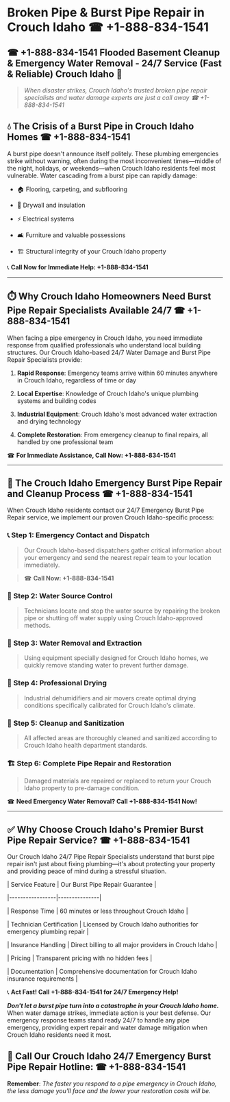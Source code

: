 # Broken Pipe & Burst Pipe Repair in Crouch Idaho ☎ +1-888-834-1541  
## ☎ +1-888-834-1541 Flooded Basement Cleanup & Emergency Water Removal - 24/7 Service (Fast & Reliable) Crouch Idaho 🚨  

> *When disaster strikes, Crouch Idaho's trusted broken pipe repair specialists and water damage experts are just a call away ☎ +1-888-834-1541*  

## 💧 The Crisis of a Burst Pipe in Crouch Idaho Homes ☎ +1-888-834-1541  

A burst pipe doesn't announce itself politely. These plumbing emergencies strike without warning, often during the most inconvenient times—middle of the night, holidays, or weekends—when Crouch Idaho residents feel most vulnerable. Water cascading from a burst pipe can rapidly damage:  

* 🏠 Flooring, carpeting, and subflooring  
* 🧱 Drywall and insulation  
* ⚡ Electrical systems  
* 🛋️ Furniture and valuable possessions  
* 🏗️ Structural integrity of your Crouch Idaho property  

📞 **Call Now for Immediate Help: +1-888-834-1541**  

---  

## ⏱️ Why Crouch Idaho Homeowners Need Burst Pipe Repair Specialists Available 24/7 ☎ +1-888-834-1541  

When facing a pipe emergency in Crouch Idaho, you need immediate response from qualified professionals who understand local building structures. Our Crouch Idaho-based 24/7 Water Damage and Burst Pipe Repair Specialists provide:  

1. **Rapid Response**: Emergency teams arrive within 60 minutes anywhere in Crouch Idaho, regardless of time or day  
2. **Local Expertise**: Knowledge of Crouch Idaho's unique plumbing systems and building codes  
3. **Industrial Equipment**: Crouch Idaho's most advanced water extraction and drying technology  
4. **Complete Restoration**: From emergency cleanup to final repairs, all handled by one professional team  

☎ **For Immediate Assistance, Call Now: +1-888-834-1541**  

---  

## 🔧 The Crouch Idaho Emergency Burst Pipe Repair and Cleanup Process ☎ +1-888-834-1541  

When Crouch Idaho residents contact our 24/7 Emergency Burst Pipe Repair service, we implement our proven Crouch Idaho-specific process:  

### 📞 Step 1: Emergency Contact and Dispatch  
> Our Crouch Idaho-based dispatchers gather critical information about your emergency and send the nearest repair team to your location immediately.  
> ☎ **Call Now: +1-888-834-1541**  

### 🚿 Step 2: Water Source Control  
> Technicians locate and stop the water source by repairing the broken pipe or shutting off water supply using Crouch Idaho-approved methods.  

### 🌊 Step 3: Water Removal and Extraction  
> Using equipment specially designed for Crouch Idaho homes, we quickly remove standing water to prevent further damage.  

### 💨 Step 4: Professional Drying  
> Industrial dehumidifiers and air movers create optimal drying conditions specifically calibrated for Crouch Idaho's climate.  

### 🧼 Step 5: Cleanup and Sanitization  
> All affected areas are thoroughly cleaned and sanitized according to Crouch Idaho health department standards.  

### 🏗️ Step 6: Complete Pipe Repair and Restoration  
> Damaged materials are repaired or replaced to return your Crouch Idaho property to pre-damage condition.  

☎ **Need Emergency Water Removal? Call +1-888-834-1541 Now!**  

---  

## ✅ Why Choose Crouch Idaho's Premier Burst Pipe Repair Service? ☎ +1-888-834-1541  

Our Crouch Idaho 24/7 Pipe Repair Specialists understand that burst pipe repair isn't just about fixing plumbing—it's about protecting your property and providing peace of mind during a stressful situation.  

| Service Feature | Our Burst Pipe Repair Guarantee |  
|-----------------|---------------|  
| Response Time | 60 minutes or less throughout Crouch Idaho |  
| Technician Certification | Licensed by Crouch Idaho authorities for emergency plumbing repair |  
| Insurance Handling | Direct billing to all major providers in Crouch Idaho |  
| Pricing | Transparent pricing with no hidden fees |  
| Documentation | Comprehensive documentation for Crouch Idaho insurance requirements |  

📞 **Act Fast! Call +1-888-834-1541 for 24/7 Emergency Help!**  

***Don't let a burst pipe turn into a catastrophe in your Crouch Idaho home.*** When water damage strikes, immediate action is your best defense. Our emergency response teams stand ready 24/7 to handle any pipe emergency, providing expert repair and water damage mitigation when Crouch Idaho residents need it most.  

## 📱 Call Our Crouch Idaho 24/7 Emergency Burst Pipe Repair Hotline: ☎ +1-888-834-1541  

**Remember**: *The faster you respond to a pipe emergency in Crouch Idaho, the less damage you'll face and the lower your restoration costs will be.*